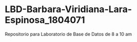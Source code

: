 # LBD-Barbara-Viridiana-Lara-Espinosa_1804071
Repositorio para Laboratorio de Base de Datos de 8 a 10 am
